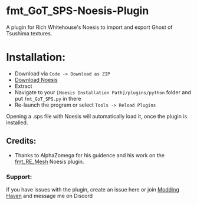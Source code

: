 # fmt_GoT_SPS-Noesis-Plugin
A plugin for Rich Whitehouse's Noesis to import and export Ghost of Tsushima textures.
# Installation:
- Download via `Code -> Download as ZIP`
- [Download Noesis](https://www.richwhitehouse.com/index.php?content=inc_projects.php&showproject=91)
- Extract
- Navigate to your `[Noesis Installation Path]/plugins/python` folder and put `fmt_GoT_SPS.py` in there
- Re-launch the program or select `Tools -> Reload Plugins`

Opening a .sps file with Noesis will automatically load it, once the plugin is installed.

## Credits:
- Thanks to AlphaZomega for his guidence and his work on the [fmt_RE_Mesh](https://github.com/alphazolam/fmt_RE_MESH-Noesis-Plugin) Noesis plugin.
### Support:
If you have issues with the plugin, create an issue here or join [Modding Haven](https://discord.gg/modding-haven-718224210270617702) and message me on Discord

